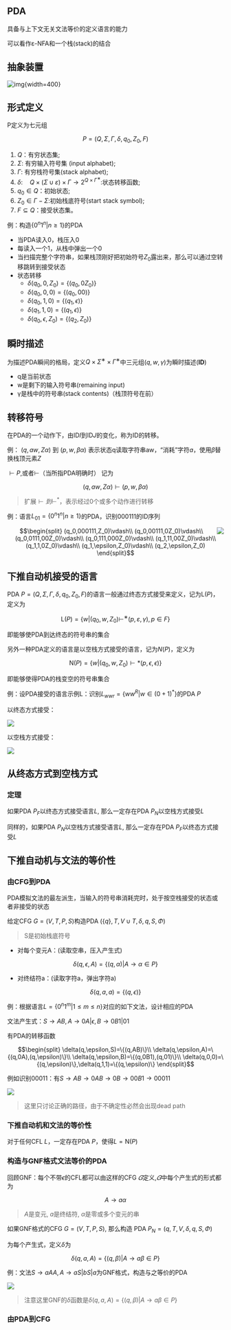 ## PDA

具备与上下文无关文法等价的定义语言的能力

可以看作ε-NFA和一个栈(stack)的结合

## 抽象装置

![img](https://github.com/DINOREXNB/DINOREXNB.github.io/blob/main/docs/images/xsyy10-1.png?raw=true){width=400}

## 形式定义

P定义为七元组

$$P=(Q,\Sigma,\Gamma,\delta,q_0,Z_0,F)$$

1. $Q$：有穷状态集;
2. $Σ$: 有穷输入符号集 (input alphabet);
3. $Γ$: 有穷栈符号集(stack alphabet);
4. $δ$:$\quad Q×(Σ∪{ε})×Γ→ 2^{Q×Γ^∗}$:状态转移函数;
5. $q_0∈Q$：初始状态;
6. $Z_0∈Γ−Σ$:初始栈底符号(start stack symbol);
7. $F⊆Q$：接受状态集。

例：构造$\{0^n1^n|n≥1\}$的PDA

- 当PDA读入0，栈压入0
- 每读入一个1，从栈中弹出一个0
- 当扫描完整个字符串，如果栈顶刚好把初始符号$Z_0$露出来，那么可以通过空转移跳转到接受状态
- 状态转移
    - $\delta(q_0,0,Z_0)=\{(q_0,0Z_0)\}$
    - $\delta(q_0,0,0)=\{(q_0,00)\}$
    - $\delta(q_0,1,0)=\{(q_1,\epsilon)\}$
    - $\delta(q_1,1,0)=\{(q_1,\epsilon)\}$
    - $\delta(q_0,\epsilon,Z_0)=\{(q_2,Z_0)\}$

## 瞬时描述

为描述PDA瞬间的格局，定义$Q×Σ^∗×{Γ^∗}$中三元组$(q,w,γ)$为瞬时描述(**ID**)

- q是当前状态
- w是剩下的输入符号串(remaining input)
- γ是栈中的符号串(stack contents)（栈顶符号在前）


## 转移符号

在PDA的一个动作下，由$\text{ID} I$到$\text{ID} J$的变化，称为$\text{ID}$的转移。

例： $(q, aw, Zα)$ 到 $(p, w, βα)$ 表示状态q读取字符串aw，“消耗”字符$a$，使用$\beta$替换栈顶元素$Z$

$⊢P$,或者$⊢$（当所指PDA明确时） 记为

$$(q, aw, Zα)⊢(p, w, βα)$$

> 扩展$\vdash 到\vdash^*$，表示经过0个或多个动作进行转移

例：语言$L_{01}=\{0^n1^n|n≥1\}$的PDA，识别000111的ID序列

<img src="https://github.com/DINOREXNB/DINOREXNB.github.io/blob/main/docs/images/xsyy10-2.png?raw=true" align=right>

$$\begin{split}
    (q_0,000111,Z_0)\vdash\\
    (q_0,00111,0Z_0)\vdash\\
    (q_0,0111,00Z_0)\vdash\\
    (q_0,111,000Z_0)\vdash\\
    (q_1,11,00Z_0)\vdash\\
    (q_1,1,0Z_0)\vdash\\
    (q_1,\epsilon,Z_0)\vdash\\
    (q_2,\epsilon,Z_0)
\end{split}$$

## 下推自动机接受的语言

PDA $P = (Q, Σ, Γ, δ, q_0, Z_0, F)$的语言一般通过终态方式接受来定义，记为$\text{L}(P)$，定义为

$$\text{L}(P)= \{w |(q_0, w,Z_0)⊢^∗(p, ε, γ), p ∈ F\}$$

即能够使PDA到达终态的符号串的集合

另外一种PDA定义的语言是以空栈方式接受的语言，记为$N(P)$，定义为

$$\text{N}(P)=\{w|(q_0,w,Z_0)\vdash* (p,\epsilon,\epsilon)\}$$

即能够使得PDA的栈变空的符号串集合

例：设PDA接受的语言示例L：识别$L_{wwr}=\{ww^R|w\in (0+1)^*\}$的PDA $P$

以终态方式接受：

<img src="https://github.com/DINOREXNB/DINOREXNB.github.io/blob/main/docs/images/xsyy10-3.png?raw=true">

以空栈方式接受：

<img src="https://github.com/DINOREXNB/DINOREXNB.github.io/blob/main/docs/images/xsyy10-4.png?raw=true">

## 从终态方式到空栈方式

### 定理

如果PDA $P_F$以终态方式接受语言$L$, 那么一定存在PDA $P_N$以空栈方式接受$L$

同样的，如果PDA $P_N$以空栈方式接受语言$L$, 那么一定存在PDA $P_F$以终态方式接受$L$

## 下推自动机与文法的等价性

### 由CFG到PDA

PDA模拟文法的最左派生，当输入的符号串消耗完时，处于按空栈接受的状态或者非接受的状态

给定CFG $G=(V,T,P,S)$构造PDA $(\{q\},T,V\cup T,\delta, q, S, \Phi)$

> S是初始栈底符号

- 对每个变元A：(读取空串，压入产生式)

$$\delta(q,\epsilon,A)=\{(q,\alpha)|A\to \alpha\in P\}$$

- 对终结符a：(读取字符a，弹出字符a)

$$\delta(q,a,a)=\{(q,\epsilon)\}$$

例：根据语言$L=\{0^n1^m|1≤m≤n\}$对应的如下文法，设计相应的PDA

文法产生式：$S\to AB,A\to 0A|\epsilon,B\to 0B1|01$

有PDA的转移函数

$$\begin{split}
    \delta(q,\epsilon,S)=\{(q,AB)\}\\
    \delta(q,\epsilon,A)=\{(q,0A),(q,\epsilon)\}\\
    \delta(q,\epsilon,B)=\{(q,0B1),(q,01)\}\\
    \delta(q,0,0)=\{(q,\epsilon)\},\delta(q,1,1)=\{(q,\epsilon)\}
\end{split}$$

例如识别00011：有$S\to AB \to 0AB \to 0B \to 00B1 \to 00011$

<img src="https://github.com/DINOREXNB/DINOREXNB.github.io/blob/main/docs/images/xsyy10-5.png?raw=true">

> 这里只讨论正确的路径，由于不确定性必然会出现dead path

### 下推自动机和文法的等价性

对于任何CFL $L$，一定存在PDA $P$，使得$L=\text{N}(P)$

### 构造与GNF格式文法等价的PDA

回顾GNF：每个不带$\epsilon$的CFL都可以由这样的CFG $𝐺$定义,$𝐺$中每个产生式的形式都为

$$A\to a\alpha$$

> $A$是变元, $a$是终结符, $\alpha$是零或多个变元的串

如果GNF格式的CFG $G = (V, T, P, S)$, 那么构造 PDA $P_N= ({q}, T, V, δ, q, S, \Phi)$

为每个产生式，定义$\delta$为

$$\delta(q,a,A)=\{(q,\beta)|A\to a\beta \in P\}$$

例：文法$S\to aAA,A\to aS|bS|a$为GNF格式，构造与之等价的PDA

<img src="https://github.com/DINOREXNB/DINOREXNB.github.io/blob/main/docs/images/xsyy10-6.png?raw=true">

> 注意这里GNF的$\delta$函数是$\delta(q,a,A)=\{(q,\beta)|A\to a\beta \in P\}$

### 由PDA到CFG





